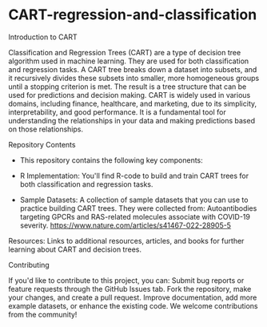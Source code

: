 # CART-regression-and-classification
Introduction to CART

Classification and Regression Trees (CART) are a type of decision tree algorithm used in machine learning. They are used for both classification and regression tasks. A CART tree breaks down a dataset into subsets, and it recursively divides these subsets into smaller, more homogeneous groups until a stopping criterion is met. The result is a tree structure that can be used for predictions and decision making.
CART is widely used in various domains, including finance, healthcare, and marketing, due to its simplicity, interpretability, and good performance. It is a fundamental tool for understanding the relationships in your data and making predictions based on those relationships.

Repository Contents

 - This repository contains the following key components:

 - R Implementation: You'll find R-code to build and train CART trees for both classification and regression tasks.

 - Sample Datasets: A collection of sample datasets that you can use to practice building CART trees. They were collected from: Autoantibodies targeting GPCRs and RAS-related molecules    associate with COVID-19 severity. https://www.nature.com/articles/s41467-022-28905-5

Resources: Links to additional resources, articles, and books for further learning about CART and decision trees.

Contributing

If you'd like to contribute to this project, you can:
Submit bug reports or feature requests through the GitHub Issues tab.
Fork the repository, make your changes, and create a pull request.
Improve documentation, add more example datasets, or enhance the existing code.
We welcome contributions from the community!
